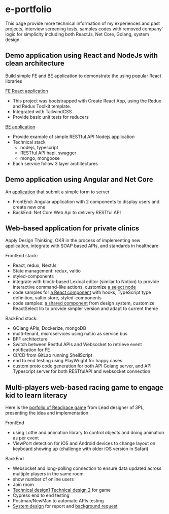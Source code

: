 # e-portfolio
This page provide more technical information of my experiences and past projects, interview screening tests, samples codes with removed company' logic for simplicity including both ReactJs, Net Core, Golang, system design.


## Demo application using React and NodeJs with clean architecture
Build simple FE and BE application to demonstrate the using popular React libraries

[FE React application](https://github.com/truongngoctuan/si-screening-fe-app)
* This project was bootstrapped with Create React App, using the Redux and Redux Toolkit template.
* Integrated with TailwindCSS
* Provide basic unit tests for reducers

[BE application](https://github.com/truongngoctuan/si-screening-be-app)
* Provide example of simple RESTful API Nodejs application
* Technical stack
  * nodejs, typescript
  * RESTful API hapi, swagger
  * mongo, mongoose
* Each service follow 3 layer architectures


## Demo application using Angular and Net Core
An [application](https://github.com/truongngoctuan/coding-test001) that submit a simple form to server
* FrontEnd: Angular application with 2 components to display users and create new one
* BackEnd: Net Core Web Api to delivery RESTful API

## Web-based application for private clinics
Apply Design Thinking, OKR in the process of implementing new application, integrate with SOAP based APIs, and standards in healthcare

FrontEnd stack:
* React, redux, NextJs
* State management: redux, valtio
* styled-components
* integrate with block-based Lexical editor (similar to Notion) to provide interactive command-like actions, customize [a select node](Silent/Lexical/custom-select/CustomSelect.component.tsx)
* code samples for [a React component](Silent/CodeSamples/module_mail/mail-item/MailItem.tsx) with hooks, TypeScript type definition, valtio store, styled-components
* code samples: [a shared component](Silent/CodeSamples/design_system/ReactSelect//ReactSelect.tsx) from design system, customize ReactSelect lib to provide simpler version and adapt to current theme
  

BackEnd stack:
* GOlang APIs, Dockerize, mongoDB
* multi-tenant, microservices using nat.io as service bus
* BFF architecture
* Switch between Restful APIs and Websocket to retrieve event notification for FE
* CI/CD from GitLab running ShellScript
* end to end testing using PlayWright for happy cases
* custom proto code generation for both API Golang server, and API Typescript server for both RESTfulAPI and websocket connection

## Multi-players web-based racing game to engage kid to learn literacy
Here is the [porfolio of Readirace game](https://yummyux.com.au/readiracer/) from Lead designer of 3PL, presenting the idea and implementation

FrontEnd
* using Lottie and animation library to control objects and doing animation as per event
* ViewPort detection for iOS and Android devices to change layout on keyboard showing up (challenge with older iOS version in Safari)

BackEnd
* Websocket and long-polling connection to ensure data updated across multiple players in the same room
* show number of online users
* Join room
* [Technical design1](3PL/PYCO-TechnicaldesignforReadiRacergame-060921-0913.pdf) [Technical design 2](3PL/PYCO-MultiplayermodeforReadiRacer-060921-0913.pdf) for game
* Cypress end to end testing
* Postman/NewMan to automate APIs testing
* [System design](3PL/SATURN-SchoolActivityUsageReport-060921-0915.pdf) for report and [background request](3PL/SATURN-BackgroundRequestProcessingSystem-060921-0917.pdf)